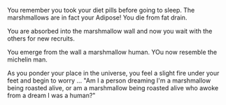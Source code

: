You remember you took your diet pills before going to sleep.
The marshmallows are in fact your Adipose!
You die from fat drain.

You are absorbed into the marshmallow wall and now you wait with the others for new recruits.

You emerge from the wall a marshmallow human. YOu now resemble the michelin man. 

As you ponder your place in the universe, you feel a slight fire under your feet and begin to worry ... "Am I a person dreaming I'm a marshmallow being roasted alive, or am a marshmallow being roasted alive who awoke from a dream I was a human?"
